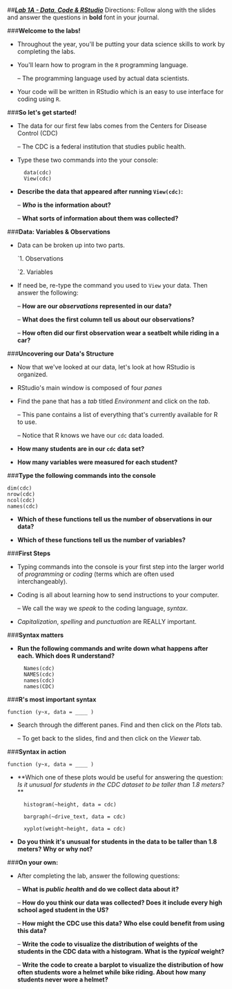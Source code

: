 ##***<u>Lab 1A - Data, Code & RStudio</u>***
Directions: Follow along with the slides and answer the questions in **bold** font in your journal.

###**Welcome to the labs!**

* Throughout the year, you'll be putting your data science skills to work by completing the labs.

* You'll learn how to program in the ```R``` programming language.

    – The programming language used by actual data scientists.

* Your code will be written in RStudio which is an easy to use interface for coding using ```R```.

###**So let's get started!**

* The data for our first few labs comes from the Centers for Disease Control (CDC)

    – The CDC is a federal institution that studies public health.

* Type these two commands into the your console:

        data(cdc)
        View(cdc)


* **Describe the data that appeared after running ```View(cdc)```:**

    – ***Who* is the information about?**

    – **What sorts of information about them was collected?**

###**Data: Variables & Observations**

* Data can be broken up into two parts.

    `1. Observations

    `2. Variables

* If need be, re-type the command you used to ```View``` your data. Then answer the following:

    – **How are our *observations* represented in our data?**

    – **What does the first column tell us about our observations?**

    – **How often did our first observation wear a seatbelt while riding in a car?**

###**Uncovering our Data's Structure**

* Now that we've looked at our data, let's look at how RStudio is organized.

* RStudio's main window is composed of four *panes*

* Find the pane that has a *tab* titled *Environment* and click on the *tab*.

    – This pane contains a list of everything that's currently available for R to use.

    – Notice that R knows we have our ```cdc``` data loaded.

* **How many students are in our ```cdc``` data set?**

* **How many variables were measured for each student?**

###**Type the following commands into the console**

    dim(cdc)
    nrow(cdc)
    ncol(cdc)
    names(cdc)

* **Which of these functions tell us the number of observations in our data?**

* **Which of these functions tell us the number of variables?**

###**First Steps**

* Typing commands into the console is your first step into the larger world of *programming* or
*coding* (terms which are often used interchangeably).

* Coding is all about learning how to send instructions to your computer.

    – We call the way we *speak* to the coding language, *syntax*.

* *Capitalization*, *spelling* and *punctuation* are REALLY important.

###**Syntax matters**

* **Run the following commands and write down what happens after each. Which does R
understand?**

        Names(cdc)
        NAMES(cdc)
        names(cdc)
        names(CDC)

###**R's most important syntax**

    function (y~x, data = ____ )

* Search through the different panes. Find and then click on the *Plots* tab.

    – To get back to the slides, find and then click on the *Viewer* tab.

###**Syntax in action**

    function (y~x, data = ____ )

* **Which one of these plots would be useful for answering the question: *Is it unusual for
students in the CDC dataset to be taller than 1.8 meters?* **

        histogram(~height, data = cdc)

        bargraph(~drive_text, data = cdc)

        xyplot(weight~height, data = cdc)

* **Do you think it's unusual for students in the data to be taller than 1.8 meters? Why or why
not?**

###**On your own:**

* After completing the lab, answer the following questions:

    – **What is *public health* and do we collect data about it?**

    – **How do you think our data was collected? Does it include every high school aged
    student in the US?**

    – **How might the CDC use this data? Who else could benefit from using this data?**

    – **Write the code to visualize the distribution of weights of the students in the CDC
    data with a histogram. What is the *typical* weight?**

    – **Write the code to create a barplot to visualize the distribution of how often
    students wore a helmet while bike riding. About how many students never wore
    a helmet?**